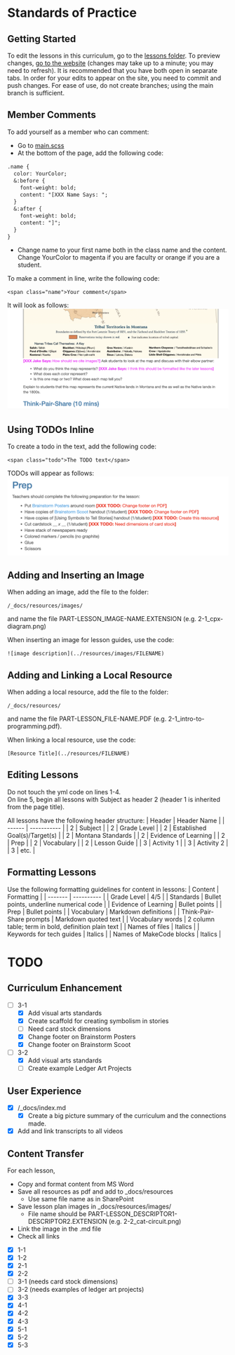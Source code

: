 # Standards of Practice

## Getting Started
To edit the lessons in this curriculum, go to the [lessons folder](./_docs/lessons/). To preview changes, [go to the website](https://montanastorytelling.github.io/ledger-art/) (changes may take up to a minute; you may need to refresh). It is recommended that you have both open in separate tabs. In order for your edits to appear on the site, you need to commit and push changes. For ease of use, do not create branches; using the main branch is sufficient.

## Member Comments
To add yourself as a member who can comment:
- Go to [main.scss](./assets/css/main.scss)
- At the bottom of the page, add the following code:
```
.name {
  color: YourColor;
  &:before {
    font-weight: bold;
    content: "[XXX Name Says: ";
  }
  &:after {
    font-weight: bold;
    content: "]";
  }
}
```
- Change name to your first name both in the class name and the content. Change YourColor to magenta if you are faculty or orange if you are a student.

To make a comment in line, write the following code:
```
<span class="name">Your comment</span>
```
It will look as follows:
![comment example](./assets/img/comment-example.png)
## Using TODOs Inline
To create a todo in the text, add the following code:
```
<span class="todo">The TODO text</span>
```
TODOs will appear as follows:
![todo example](./assets/img/todo-example.png)
## Adding and Inserting an Image
When adding an image, add the file to the folder:
```
/_docs/resources/images/
```
and name the file PART-LESSON_IMAGE-NAME.EXTENSION (e.g. 2-1_cpx-diagram.png)

When inserting an image for lesson guides, use the code:
```
![image description](../resources/images/FILENAME)
```

## Adding and Linking a Local Resource
When adding a local resource, add the file to the folder:
```
/_docs/resources/
```
and name the file PART-LESSON_FILE-NAME.PDF (e.g. 2-1_intro-to-programming.pdf).

When linking a local resource, use the code:
```
[Resource Title](../resources/FILENAME)
```

## Editing Lessons
Do not touch the yml code on lines 1-4.  
On line 5, begin all lessons with Subject as header 2 (header 1 is inherited from the page title).

All lessons have the following header structure:
| Header | Header Name |
| ------ | ----------- |
| 2 | Subject |
| 2 | Grade Level |
| 2 | Established Goal(s)/Target(s) |
| 2 | Montana Standards |
| 2 | Evidence of Learning |
| 2 | Prep |
| 2 | Vocabulary |
| 2 | Lesson Guide |
| 3 | Activity 1 |
| 3 | Activity 2 |
| 3 | etc. |

## Formatting Lessons
Use the following formatting guidelines for content in lessons:
| Content | Formatting |
| ------- | ---------- |
| Grade Level | 4/5 |
| Standards | Bullet points, underline numerical code |
| Evidence of Learning | Bullet points |
| Prep | Bullet points |
| Vocabulary | Markdown definitions |
| Think-Pair-Share prompts | Markdown quoted text |
| Vocabulary words | 2 column table; term in bold, definition plain text |
| Names of files | Italics |
| Keywords for tech guides | Italics |
| Names of MakeCode blocks | Italics |

# TODO

## Curriculum Enhancement
- [ ] 3-1
  - [X] Add visual arts standards
  - [X] Create scaffold for creating symbolism in stories
  - [ ] Need card stock dimensions
  - [X] Change footer on Brainstorm Posters
  - [X] Change footer on Brainstorm Scoot
- [ ] 3-2
  - [X] Add visual arts standards
  - [ ] Create example Ledger Art Projects

## User Experience
- [X] /_docs/index.md
  - [X] Create a big picture summary of the curriculum and the connections made.
- [X] Add and link transcripts to all videos

## Content Transfer
For each lesson,
- Copy and format content from MS Word
- Save all resources as pdf and add to _docs/resources
  - Use same file name as in SharePoint
- Save lesson plan images in _docs/resources/images/
  - File name should be PART-LESSON_DESCRIPTOR1-DESCRIPTOR2.EXTENSION (e.g. 2-2_cat-circuit.png)
- Link the image in the .md file
- Check all links
- [X] 1-1
- [X] 1-2
- [X] 2-1
- [X] 2-2
- [ ] 3-1 (needs card stock dimensions)
- [ ] 3-2 (needs examples of ledger art projects)
- [X] 3-3
- [X] 4-1
- [X] 4-2
- [X] 4-3
- [X] 5-1
- [X] 5-2
- [X] 5-3
